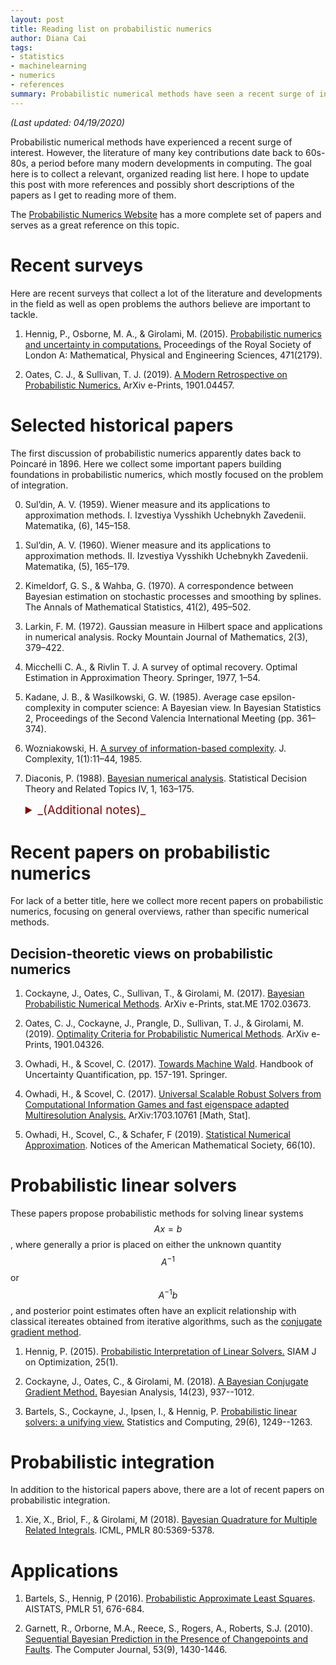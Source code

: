 ```yaml
---
layout: post
title: Reading list on probabilistic numerics
author: Diana Cai
tags:
- statistics
- machinelearning
- numerics
- references
summary: Probabilistic numerical methods have seen a recent surge of interest. However, the methods date back to many key contributions made in the 60s-80s. The goal here is to collect a relevant, organized reading list here. I hope to update
---
```


*(Last updated: 04/19/2020)*

Probabilistic numerical methods have experienced a recent surge of interest. However,
the literature of many key contributions date back to 60s-80s, a period before
many modern developments in computing. The goal here is to collect a relevant, organized reading list here. I hope to update
this post with more references and possibly short descriptions of the papers as
I get to reading more of them.

The [Probabilistic Numerics Website](http://probabilistic-numerics.org/literature/index.html) has a more complete set of papers and serves as a great reference on this topic.

# Recent surveys

Here are recent surveys that collect a lot of the literature and developments in the field as well as open problems the authors believe are important to tackle.

1. Hennig, P., Osborne, M. A., & Girolami, M. (2015). [Probabilistic numerics and
   uncertainty in computations.](https://arxiv.org/pdf/1506.01326.pdf) Proceedings of the Royal Society of London A:
   Mathematical, Physical and Engineering Sciences, 471(2179).

2. Oates, C. J., & Sullivan, T. J. (2019). [A Modern Retrospective on
   Probabilistic Numerics.](https://arxiv.org/pdf/1901.04457.pdf) ArXiv e-Prints, 1901.04457.


# Selected historical papers

The first discussion of probabilistic numerics apparently dates back to
Poincar&eacute; in 1896. Here we collect some important papers building
foundations in probabilistic numerics, which mostly focused on the problem of integration.

0. Sul’din, A. V. (1959). Wiener measure and its applications to approximation
   methods. I. Izvestiya Vysshikh Uchebnykh Zavedenii. Matematika, (6), 145–158.

1. Sul’din, A. V. (1960). Wiener measure and its applications to approximation
   methods. II. Izvestiya Vysshikh Uchebnykh Zavedenii. Matematika, (5),
   165–179.

1. Kimeldorf, G. S., & Wahba, G. (1970). A correspondence between Bayesian
   estimation on stochastic processes and smoothing by splines. The Annals of
   Mathematical Statistics, 41(2), 495–502.

1. Larkin, F. M. (1972). Gaussian measure in Hilbert space and applications in
   numerical analysis. Rocky Mountain Journal of Mathematics, 2(3), 379–422.

1.  Micchelli C. A., & Rivlin T. J. A survey of optimal recovery. Optimal Estimation in
    Approximation Theory. Springer, 1977, 1–54.

1. Kadane, J. B., & Wasilkowski, G. W. (1985). Average case epsilon-complexity
   in computer science: A Bayesian view. In Bayesian Statistics 2, Proceedings
   of the Second Valencia International Meeting (pp. 361–374).

1. Wozniakowski, H. [A survey of information-based complexity](https://www.sciencedirect.com/science/article/pii/0885064X85900202). J. Complexity,
   1(1):11–44, 1985.

2. Diaconis, P. (1988). [Bayesian numerical analysis](http://probabilistic-numerics.org/assets/pdf/Diaconis_1988.pdf). Statistical Decision Theory
   and Related Topics IV, 1, 163–175.
   <details>
   <summary style="color:maroon;font-size:14pt">_(Additional notes)_
   </summary>

   A note on the quadrature problem, i.e., estimating the integral \\(\int_0^1 f(x) dx\\)
   by considering a prior on \\(f\\), computing a posterior on \\(f\\) conditioned
   on information at a finite number of points \\(f(t_1),\ldots,f(t_n)\\), and
   then estimating the integral using the Bayes decision rule.
   Example: when using Brownian motion as a prior, the conditional expectation
   yields the classical trapezoidal rule for quadrature.
   Considers the problem of taking classical numerical procedures and seeing if
   they correspond to optimal decision rules (e.g., Bayes, minimax or admissible).
   In addition to a posterior distribution, the Bayesian approach also yields a clear approach to the
   design problem: i.e., how do we choose the information so that we get the best estimate of the integral?
   Discussion on priors that lead to linear interpolation, historical developments, recent applications, and connections with Stein estimation and consistency.
   </details>


# Recent papers on probabilistic numerics

For lack of a better title, here we collect more recent papers on probabilistic numerics, focusing on
general overviews, rather than specific numerical methods.

##  Decision-theoretic views on probabilistic numerics

1. Cockayne, J., Oates, C., Sullivan, T., & Girolami, M. (2017). [Bayesian
   Probabilistic Numerical Methods](https://arxiv.org/abs/1702.03673). ArXiv e-Prints, stat.ME 1702.03673.

2. Oates, C. J., Cockayne, J., Prangle, D., Sullivan, T. J., & Girolami, M.
   (2019). [Optimality Criteria for Probabilistic Numerical
   Methods](https://arxiv.org/pdf/1901.04326.pdf). ArXiv
   e-Prints, 1901.04326.

5. Owhadi, H., & Scovel, C. (2017). [Towards Machine Wald](https://arxiv.org/abs/1508.02449). Handbook of
   Uncertainty Quantification, pp. 157-191. Springer.

3. Owhadi, H., & Scovel, C. (2017). [Universal Scalable Robust Solvers from
   Computational Information Games and fast eigenspace adapted Multiresolution
   Analysis.](http://arxiv.org/abs/1703.10761)
   ArXiv:1703.10761 [Math, Stat].

4. Owhadi, H., Scovel, C., & Schafer, F (2019). [Statistical Numerical
   Approximation](https://pdfs.semanticscholar.org/6fd4/f6c23c84e902572bd5b6ae1f652f4ac2598d.pdf).
   Notices of the American Mathematical Society, 66(10).

# Probabilistic linear solvers

These papers propose probabilistic methods for solving linear systems $$Ax=b$$, where generally a prior is placed on either the unknown quantity $$A^{-1}$$ or $$A^{-1}b$$, and posterior point estimates often have an explicit relationship with classical itereates obtained from iterative algorithms, such as the [conjugate gradient method](https://www.dianacai.com/blog/2018/08/31/conjugate-gradient-linear-systems/).

1. Hennig, P. (2015). [Probabilistic Interpretation of Linear Solvers.](https://epubs.siam.org/doi/abs/10.1137/140955501) SIAM J on Optimization, 25(1).

2. Cockayne, J., Oates, C., & Girolami, M. (2018). [A Bayesian Conjugate Gradient Method.](https://projecteuclid.org/euclid.ba/1558144846) Bayesian Analysis, 14(23), 937--1012.

3. Bartels, S., Cockayne, J., Ipsen, I., & Hennig, P. [Probabilistic linear solvers: a unifying view.](https://link.springer.com/article/10.1007/s11222-019-09897-7) Statistics and Computing, 29(6), 1249--1263.

# Probabilistic integration

In addition to the historical papers above, there are a lot of recent papers on probabilistic integration.

1. Xie, X., Briol, F., & Girolami, M (2018). [Bayesian Quadrature for Multiple Related Integrals](https://arxiv.org/abs/1801.04153).
    ICML, PMLR 80:5369-5378.

# Applications

1. Bartels, S., Hennig, P (2016). [Probabilistic Approximate Least Squares](http://proceedings.mlr.press/v51/bartels16.html). AISTATS, PMLR 51, 676-684.

1. Garnett, R., Orborne, M.A., Reece, S., Rogers, A., Roberts, S.J. (2010).
   [Sequential Bayesian Prediction in the Presence of Changepoints and
   Faults](https://www.cse.wustl.edu/~garnett/files/papers/garnett_et_al_cj_2010.pdf).
   The Computer Journal, 53(9), 1430-1446.



